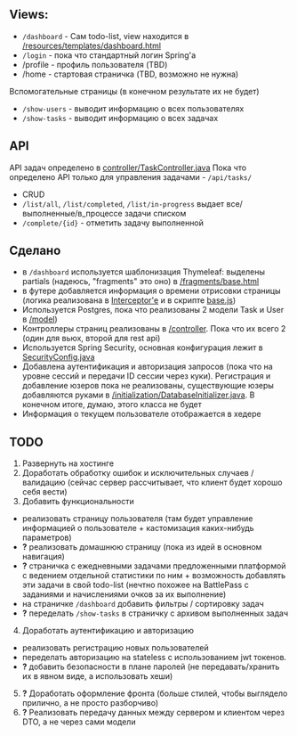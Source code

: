 ## Views:
- `/dashboard` - Сам todo-list, view находится в [/resources/templates/dashboard.html](src/main/resources/templates/dashboard.html)
- `/login` - пока что стандартный логин Spring'а
- /profile - профиль пользователя (TBD)
- /home - стартовая страничка (TBD, возможно не нужна)

Вспомогательные страницы (в конечном результате их не будет)
- `/show-users` - выводит информацию о всех пользователях
- `/show-tasks` - выводит информацию о всех задачах


## API
API задач определено в [controller/TaskController.java](/src/main/java/com/mysite/todolist/controller/TaskController.java)
Пока что определено API только для управления задачами - `/api/tasks/`
- CRUD
- `/list/all`, `/list/completed`, `/list/in-progress` выдает все/выполненные/в_процессе задачи списком
- `/complete/{id}` - отметить задачу выполненной

## Сделано
- в `/dashboard` используется шаблонизация Thymeleaf: выделены partials (надеюсь, "fragments" это оно) в [/fragments/base.html](src/main/resources/templates/fragments/base.html)
- в футере добавляется информация о времени отрисовки страницы (логика реализована в [Interceptor'е](/src/main/java/com/mysite/todolist/interceptor/TimingInterceptor.java) и в скрипте [base.js](/src/main/resources/static/js/base.js))
- Используется Postgres, пока что реализованы 2 модели Task и User в [/model](/src/main/java/com/mysite/todolist/model))
- Контроллеры страниц реализованы в [/controller](/src/main/java/com/mysite/todolist/conroller). Пока что их всего 2 (один для вьюх, второй для rest api)
- Используется Spring Security, основная конфигурация лежит в [SecurityConfig.java](/src/main/java/com/mysite/todolist/security/SecurityConfig.java)
- Добавлена аутентификация и авторизация запросов (пока что на уровне сессий и передачи ID сессии через куки). Регистрация и добавление юзеров пока не реализованы, существующие юзеры добавляются руками в [/initialization/DatabaseInitializer.java](/src/main/java/com/mysite/todolist/initialization/DatabaseInitializer.java). В конечном итоге, думаю, этого класса не будет
- Информация о текущем пользователе отображается в хедере

## TODO
1. Развернуть на хостинге
2. Доработать обработку ошибок и исключительных случаев / валидацию (сейчас сервер рассчитывает, что клиент будет хорошо себя вести)
3. Добавить функциональности
 - реализовать страницу пользователя (там будет управление информацией о пользователе + кастомизация каких-нибудь параметров)
 - __?__ реализовать домашнюю страницу (пока из идей в основном навигация)
 - __?__ страничка с ежедневными задачами предложенными платформой с ведением отдельной статистики по ним + возможность добавлять эти задачи в свой todo-list (нечтно похожее на BattlePass с заданиями и начислениями очков за их выполнение)
 - на страничке `/dashboard` добавить фильтры / сортировку задач
 - __?__ переделать `/show-tasks` в страничку с архивом выполненных задач 
4. Доработать аутентификацию и авторизацию
 - реализовать регистрацию новых пользователей
 - переделать авторизацию на stateless с использованием jwt токенов.
 - __?__ добавить безопасности в плане паролей (не передавать/хранить их в явном виде, а использовать хеши)
5. __?__ Доработать оформление фронта (больше стилей, чтобы выглядело прилично, а не просто разборчиво)
6. __?__ Реализовать передачу данных между сервером и клиентом через DTO, а не через сами модели 